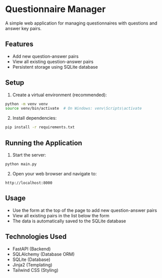 # Questionnaire Manager

A simple web application for managing questionnaires with questions and answer key pairs.

## Features

- Add new question-answer pairs
- View all existing question-answer pairs
- Persistent storage using SQLite database

## Setup

1. Create a virtual environment (recommended):
```bash
python -m venv venv
source venv/bin/activate  # On Windows: venv\Scripts\activate
```

2. Install dependencies:
```bash
pip install -r requirements.txt
```

## Running the Application

1. Start the server:
```bash
python main.py
```

2. Open your web browser and navigate to:
```
http://localhost:8000
```

## Usage

- Use the form at the top of the page to add new question-answer pairs
- View all existing pairs in the list below the form
- The data is automatically saved to the SQLite database

## Technologies Used

- FastAPI (Backend)
- SQLAlchemy (Database ORM)
- SQLite (Database)
- Jinja2 (Templating)
- Tailwind CSS (Styling) 
